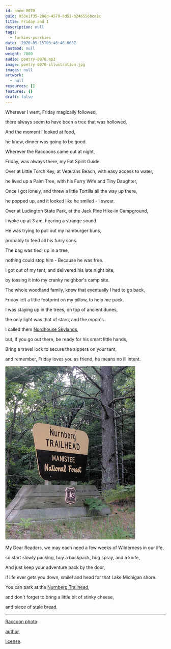 ```yaml
---
id: poem-0070
guid: 053e1f35-286d-4579-8d51-b246556bca1c
title: Friday and I
description: null
tags:
  - furkies-purrkies
date: '2020-05-15T03:46:46.063Z'
lastmod: null
weight: 7000
audio: poetry-0070.mp3
image: poetry-0070-illustration.jpg
images: null
artwork:
  - null
resources: []
features: {}
draft: false
---
```


Wherever I went, Friday magically followed,

there always seem to have been a tree that was hollowed,

And the moment I looked at food,

he knew, dinner was going to be good.

Wherever the Raccoons came out at night,

Friday, was always there, my Fat Spirit Guide.

Over at Little Torch Key, at Veterans Beach, with easy access to water,

he lived up a Palm Tree, with his Furry Wife and Tiny Daughter,

Once I got lonely, and threw a little Tortilla all the way up there,

he popped up, and it looked like he smiled - I swear.

Over at Ludington State Park, at the Jack Pine Hike-in Campground,

I woke up at 3 am, hearing a strange sound.

He was trying to pull out my hamburger buns,

probably to feed all his furry sons.

The bag was tied, up in a tree,

nothing could stop him - Because he was free.

I got out of my tent, and delivered his late night bite,

by tossing it into my cranky neighbor's camp site.

The whole woodland family, knew that eventually I had to go back,

Friday left a little footprint on my pillow, to help me pack.

I was staying up in the trees, on top of ancient dunes,

the only light was that of stars, and the moon's.

I called them [Nordhouse Skylands][1],

but, if you go out there, be ready for his smart little hands,

Bring a travel lock to secure the zippers on your tent,

and remember, Friday loves you as friend, he means no ill intent.

![Nurnberg](files/poetry-0070-nurnberg.jpg)

My Dear Readers, we may each need a few weeks of Wilderness in our life,

so start slowly packing, buy a backpack, bug spray, and a knife,

And just keep your adventure pack by the door,

if life ever gets you down, smile! and head for that Lake Michigan shore.

You can park at the [Nurnberg Trailhead][2],

and don't forget to bring a little bit of stinky cheese,

and piece of stale bread.

***

[Raccoon photo](https://commons.wikimedia.org/wiki/File:Raccoon_\(Procyon_lotor\)_2.jpg):

[author](https://de.wikipedia.org/wiki/Benutzer:Darkone),

[license](https://creativecommons.org/licenses/by-sa/2.5/deed.en).

[1]: <https://goo.gl/maps/wsX31CTTXR4bzhza8>

[2]: <https://goo.gl/maps/PhyA8hEuiAZnBmt1A>
